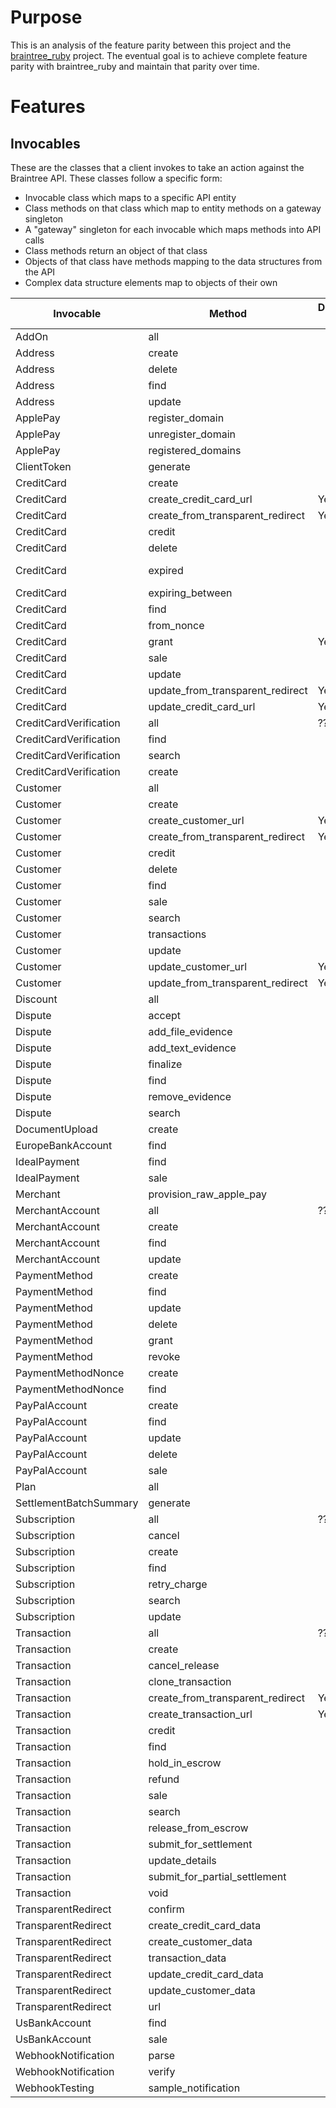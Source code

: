# Purpose

This is an analysis of the feature parity between this project and the
[braintree\_ruby](https://github.com/braintree/braintree_ruby) project. The
eventual goal is to achieve complete feature parity with braintree\_ruby and
maintain that parity over time.

# Features

## Invocables

These are the classes that a client invokes to take an action against the
Braintree API. These classes follow a specific form:

* Invocable class which maps to a specific API entity
* Class methods on that class which map to entity methods on a gateway singleton
* A "gateway" singleton for each invocable which maps methods into API calls
* Class methods return an object of that class
* Objects of that class have methods mapping to the data structures from the API
* Complex data structure elements map to objects of their own

| Invocable | Method | Deprecated ? | In Perl? | Equivalent? |
| ---       | ---    | ---      | ---         | ---         |
| AddOn | all | | Yes | Yes |
| Address | create | | Yes | No |
| Address | delete | | Yes | No |
| Address | find | | Yes | No |
| Address | update | | Yes | No |
| ApplePay | register\_domain | | Yes | |
| ApplePay | unregister\_domain | | Yes | |
| ApplePay | registered\_domains | | Yes | |
| ClientToken | generate | | Yes | No |
| CreditCard | create | | Yes | No |
| CreditCard | create\_credit\_card\_url | Yes | No | |
| CreditCard | create\_from\_transparent\_redirect | Yes | No | |
| CreditCard | credit | | Yes | |
| CreditCard | delete | | Yes | Yes |
| CreditCard | expired | | Yes | expired\_cards() in Perl |
| CreditCard | expiring\_between | | Yes | |
| CreditCard | find | | Yes | |
| CreditCard | from\_nonce | | Yes | |
| CreditCard | grant | Yes | No | |
| CreditCard | sale | | Yes | |
| CreditCard | update | | Yes | |
| CreditCard | update\_from\_transparent\_redirect | Yes | No | |
| CreditCard | update\_credit\_card\_url | Yes | No | |
| CreditCardVerification | all | ??? | Yes | |
| CreditCardVerification | find | | Yes | |
| CreditCardVerification | search | | Yes | |
| CreditCardVerification | create | | Yes | |
| Customer | all | | Yes | |
| Customer | create | | Yes | |
| Customer | create\_customer\_url | Yes | No | |
| Customer | create\_from\_transparent\_redirect | Yes | No | |
| Customer | credit | | Yes | |
| Customer | delete | | Yes | |
| Customer | find | | Yes | |
| Customer | sale | | Yes | |
| Customer | search | | Yes | |
| Customer | transactions | | Yes | |
| Customer | update | | Yes | |
| Customer | update\_customer\_url | Yes | No | |
| Customer | update\_from\_transparent\_redirect | Yes | No | |
| Discount | all | | Yes | Yes |
| Dispute | accept | | Yes | |
| Dispute | add\_file\_evidence | | Yes | |
| Dispute | add\_text\_evidence | | Yes | |
| Dispute | finalize | | Yes | |
| Dispute | find | | Yes | |
| Dispute | remove\_evidence | | Yes | |
| Dispute | search | | Yes | |
| DocumentUpload | create | | Yes | |
| EuropeBankAccount | find | | Yes | |
| IdealPayment | find | | Yes | |
| IdealPayment | sale | | Yes | |
| Merchant | provision\_raw\_apple\_pay | | No | |
| MerchantAccount | all | ??? | Yes | |
| MerchantAccount | create | | Yes | |
| MerchantAccount | find | | Yes | |
| MerchantAccount | update | | Yes | |
| PaymentMethod | create | | Yes | |
| PaymentMethod | find | | Yes | |
| PaymentMethod | update | | Yes | |
| PaymentMethod | delete | | Yes | |
| PaymentMethod | grant | | Yes | |
| PaymentMethod | revoke | | Yes | |
| PaymentMethodNonce | create | | Yes | |
| PaymentMethodNonce | find | | Yes | |
| PayPalAccount | create | | Yes | |
| PayPalAccount | find | | Yes | |
| PayPalAccount | update | | Yes | |
| PayPalAccount | delete | | Yes | |
| PayPalAccount | sale | | Yes | |
| Plan | all | | Yes | |
| SettlementBatchSummary | generate | | Yes | |
| Subscription | all | ??? | Yes | |
| Subscription | cancel | | Yes | |
| Subscription | create | | Yes | |
| Subscription | find | | Yes | |
| Subscription | retry\_charge | | Yes | |
| Subscription | search | | Yes | |
| Subscription | update | | Yes | |
| Transaction | all | ??? | Yes | |
| Transaction | create | | Yes | |
| Transaction | cancel\_release | | Yes | |
| Transaction | clone\_transaction | | Yes | |
| Transaction | create\_from\_transparent\_redirect | Yes | No | |
| Transaction | create\_transaction\_url | Yes | No | |
| Transaction | credit | | Yes | |
| Transaction | find | | Yes | |
| Transaction | hold\_in\_escrow | | Yes | |
| Transaction | refund | | Yes | |
| Transaction | sale | | Yes | |
| Transaction | search | | Yes | |
| Transaction | release\_from\_escrow | | Yes | |
| Transaction | submit\_for\_settlement | | Yes | |
| Transaction | update\_details | | Yes | |
| Transaction | submit\_for\_partial\_settlement | | Yes | |
| Transaction | void | | Yes | |
| TransparentRedirect | confirm | | Yes | |
| TransparentRedirect | create\_credit\_card\_data | | Yes | |
| TransparentRedirect | create\_customer\_data | | Yes | |
| TransparentRedirect | transaction\_data | | Yes | |
| TransparentRedirect | update\_credit\_card\_data | | Yes | |
| TransparentRedirect | update\_customer\_data | | Yes | |
| TransparentRedirect | url | | Yes | |
| UsBankAccount | find | | Yes | |
| UsBankAccount | sale | | Yes | |
| WebhookNotification | parse | | Yes | |
| WebhookNotification | verify | | Yes | |
| WebhookTesting | sample\_notification | | Yes | |
